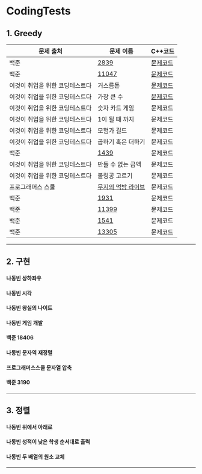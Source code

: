 # CodingTests

## 1. Greedy
|문제 출처|문제 이름|C++코드|
|--|--|--|
|백준|[2839](https://www.acmicpc.net/problem/2839)|[문제코드](https://github.com/Sangddong/CodingTests/blob/main/%EB%B0%B1%EC%A4%80%202839)|
|백준|[11047](https://www.acmicpc.net/problem/11047)|[문제코드]()|
|이것이 취업을 위한 코딩테스트다|거스름돈|[문제코드]()|
|이것이 취업을 위한 코딩테스트다|가장 큰 수|[문제코드]()|
|이것이 취업을 위한 코딩테스트다|숫자 카드 게임|문제코드|
|이것이 취업을 위한 코딩테스트다|1이 될 때 까지|문제코드|
|이것이 취업을 위한 코딩테스트다|모험가 길드|문제코드|
|이것이 취업을 위한 코딩테스트다|곱하기 혹은 더하기|문제코드|
|백준|[1439](https://www.acmicpc.net/problem/1439)|문제코드|
|이것이 취업을 위한 코딩테스트다|만들 수 없는 금액|문제코드|
|이것이 취업을 위한 코딩테스트다|볼링공 고르기|문제코드|
|프로그래머스 스쿨|[무지의 먹방 라이브](https://school.programmers.co.kr/learn/courses/30/lessons/42891)|문제코드|
|백준|[1931](https://www.acmicpc.net/problem/1931)|문제코드|
|백준|[11399](https://www.acmicpc.net/problem/11399)|문제코드|
|백준|[1541](https://www.acmicpc.net/problem/1541)|문제코드|
|백준|[13305](https://www.acmicpc.net/problem/13305)|문제코드|

  ___
## 2. 구현
  #### 나동빈 상하좌우
  #### 나동빈 시각
  #### 나동빈 왕실의 나이트
  #### 나동빈 게임 개발
  #### 백준 18406
  #### 나동빈 문자역 재정렬
  #### 프로그래머스스쿨 문자열 압축
  #### 백준 3190
  ___
## 3. 정렬
  #### 나동빈 위에서 아래로
  #### 나동빈 성적이 낮은 학생 순서대로 출력
  #### 나동빈 두 배열의 원소 교체
  ___
